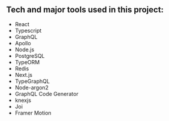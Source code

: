 ## Tech and major tools used in this project:

- React
- Typescript
- GraphQL
- Apollo
- Node.js
- PostgreSQL
- TypeORM
- Redis
- Next.js
- TypeGraphQL
- Node-argon2
- GraphQL Code Generator
- knexjs
- Joi
- Framer Motion